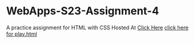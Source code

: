 # WebApps-S23-Assignment-4
A practice assignment for HTML with CSS
Hosted At [Click Here](https://44-563-web-apps-s23.github.io/44563-webapps-s23-assignment4-Jyothsnsa/)
[click here for play.html](play.html)